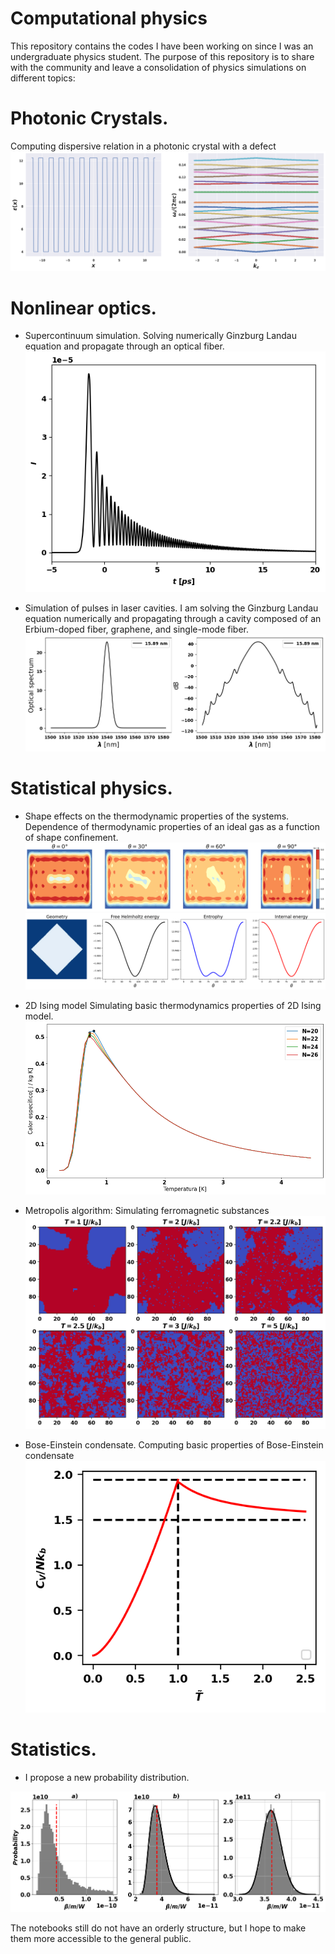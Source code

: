 # Computational physics
This repository contains the codes I have been working on since I was an undergraduate physics student. The purpose of this repository is to share with the community and leave a consolidation of physics simulations on different topics:

# Photonic Crystals.
Computing dispersive relation in a photonic crystal with a defect
![defect](https://github.com/EstebanM-98/University_codes/blob/main/Images/defect.png)


# Nonlinear optics.

- Supercontinuum simulation.
Solving numerically Ginzburg Landau equation and propagate through an optical fiber.
![pulse](https://github.com/EstebanM-98/University_codes/blob/main/Images/pulse_fiber.png)

- Simulation of pulses in laser cavities.
I am solving the Ginzburg Landau equation numerically and propagating through a cavity composed of an Erbium-doped fiber, graphene, and single-mode fiber.
![laser](https://github.com/EstebanM-98/University_codes/blob/main/Images/dual.png)

# Statistical physics.

- Shape effects on the thermodynamic properties of the systems.
Dependence of thermodynamic properties of an ideal gas as a function of shape confinement.
![density](https://github.com/EstebanM-98/University_codes/blob/main/Images/rotation.png)
![thermodynamic properties](https://github.com/EstebanM-98/University_codes/blob/main/Images/square_rotat.png)

- 2D Ising model
Simulating basic thermodynamics properties of 2D Ising model.
![heat_capacity_ferro](https://github.com/EstebanM-98/University_codes/blob/main/Images/Heat_capacity_ferro.png)

- Metropolis algorithm: Simulating ferromagnetic substances
![snapshots](https://github.com/EstebanM-98/University_codes/blob/main/Images/snapshots.png)
  
  
- Bose-Einstein condensate.
Computing basic properties of Bose-Einstein condensate
![bose](https://github.com/EstebanM-98/University_codes/blob/main/Images/heat_capacity.png)

# Statistics.

- I propose a new probability distribution.

![statistics](https://github.com/EstebanM-98/University_codes/blob/main/Images/distribution.png)
  

The notebooks still do not have an orderly structure, but I hope to make them more accessible to the general public.
